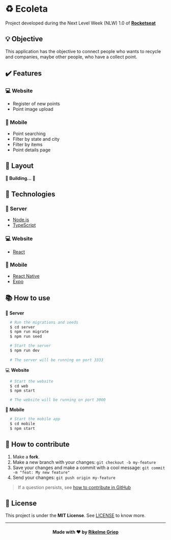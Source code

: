 # **:recycle: Ecoleta**

Project developed during the Next Level Week (NLW) 1.0 of **[Rocketseat][rocketseat]**

## :bulb: Objective
This application has the objective to connect people who wants to recycle and companies, maybe other people, who have a collect point.

## :heavy_check_mark: Features
 ### :computer: Website
 - Register of new points
 - Point image upload
 
### :iphone: Mobile
-  Point searching
- Filter by state and city
- Filter by items
- Point details page

## :art: Layout
**:construction: Building... :construction:**

## **:wrench:  Technologies**

 ### :floppy_disk: Server
 - [Node.js][node]
 - [TypeScript][typescript]

 ### :computer: Website
 - [React][react]
 
### :iphone: Mobile
- [React Native][react-native]
- [Expo][expo]

## :books: How to use
:floppy_disk: **Server**
```sh
  # Run the migrations and seeds
  $ cd server
  $ npm run migrate
  $ npm run seed

  # Start the server
  $ npm run dev
  
  # The server will be running on port 3333
```

:computer: **Website**
```sh
  # Start the website
  $ cd web
  $ npm start

  # The website will be running on port 3000
```

:iphone: **Mobile**
```sh
  # Start the mobile app
  $ cd mobile
  $ npm start
```

## :open_book: How to contribute

1. Make a **fork**.
2. Make a new branch with your changes: `git checkout -b my-feature`
4. Save your changes and make a commit with a cool message: `git commit -m "feat: My new feature"`
5. Send your changes: `git push origin my-feature`
> If a question persists, see [how to contribute in GitHub](https://github.com/firstcontributions/first-contributions)


## :memo: License

This project is under the **MIT License**. See [LICENSE][license] to know more.

---
<h4 align="center">
Made with ❤️ by <a href="https://www.linkedin.com/in/rikelme-griep-b265a51ab" target="_blank">Rikelme Griep</a>
</h4>

<!-- Website Links -->

[rocketseat]: https://rocketseat.com.br/
[node]: https://nodejs.org/
[typescript]: https://www.typescriptlang.org/
[react]: https://reactjs.org
[react-native]: https://facebook.github.io/react-native/
[expo]: https://expo.io/
[license]: https://opensource.org/licenses/MIT

